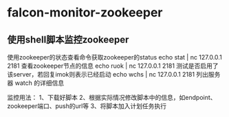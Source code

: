 # falcon-monitor-zookeeper
## 使用shell脚本监控zookeeper
使用zookeeper的状态查看命令获取zookeeper的status
echo stat | nc 127.0.0.1 2181  查看zookeeper节点的信息
echo ruok | nc 127.0.0.1 2181  测试是否启用了该server，若回复imok则表示已经启动
echo wchs | nc 127.0.0.1 2181  列出服务器 watch 的详细信息

监控用法：
1、下载好脚本
2、根据实际情况修改脚本中的信息，如endpoint、zookeeper端口、push的url等
3、将脚本加入计划任务执行
